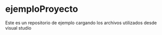 # ejemploProyecto
Este es un repositorio de ejemplo cargando los archivos utilizados desde visual studio
